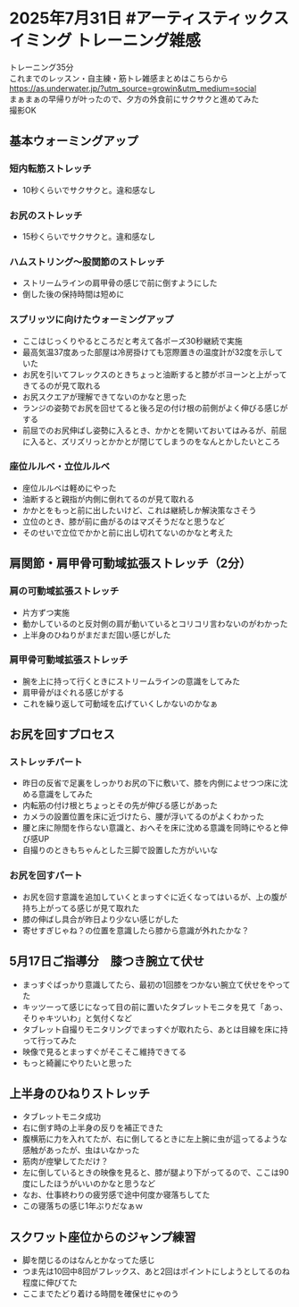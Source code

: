 # 2025年7月31日 #アーティスティックスイミング トレーニング雑感
トレーニング35分    
これまでのレッスン・自主練・筋トレ雑感まとめはこちらから  
https://as.underwater.jp/?utm_source=growin&utm_medium=social  
まぁまぁの早帰りが叶ったので、夕方の外食前にサクサクと進めてみた  
撮影OK  
## 基本ウォーミングアップ
### 短内転筋ストレッチ
- 10秒くらいでサクサクと。違和感なし
### お尻のストレッチ
- 15秒くらいでサクサクと。違和感なし
### ハムストリング～股関節のストレッチ
- ストリームラインの肩甲骨の感じで前に倒すようにした
- 倒した後の保持時間は短めに
### スプリッツに向けたウォーミングアップ
- ここはじっくりやるところだと考えて各ポーズ30秒継続で実施
- 最高気温37度あった部屋は冷房掛けても窓際置きの温度計が32度を示していた
- お尻を引いてフレックスのときちょっと油断すると膝がボヨーンと上がってきてるのが見て取れる
- お尻スクエアが理解できてないのかなと思った
- ランジの姿勢でお尻を回せてると後ろ足の付け根の前側がよく伸びる感じがする
- 前屈でのお尻伸ばし姿勢に入るとき、かかとを開いておいてはみるが、前屈に入ると、ズリズリっとかかとが閉じてしまうのをなんとかしたいところ
### 座位ルルベ・立位ルルベ
- 座位ルルベは軽めにやった
- 油断すると親指が内側に倒れてるのが見て取れる
- かかとをもっと前に出したいけど、これは継続しか解決策なさそう
- 立位のとき、膝が前に曲がるのはマズそうだなと思うなど
- そのせいで立位でかかと前に出し切れてないのかなと考えた
## 肩関節・肩甲骨可動域拡張ストレッチ（2分）
### 肩の可動域拡張ストレッチ
- 片方ずつ実施
- 動かしているのと反対側の肩が動いているとコリコリ言わないのがわかった
- 上半身のひねりがまだまだ固い感じがした
### 肩甲骨可動域拡張ストレッチ
- 腕を上に持って行くときにストリームラインの意識をしてみた
- 肩甲骨がほぐれる感じがする
- これを繰り返して可動域を広げていくしかないのかなぁ
## お尻を回すプロセス
### ストレッチパート
- 昨日の反省で足裏をしっかりお尻の下に敷いて、膝を内側によせつつ床に沈める意識をしてみた
- 内転筋の付け根とちょっとその先が伸びる感じがあった
- カメラの設置位置を床に近づけたら、腰が浮いてるのがよくわかった
- 腰と床に隙間を作らない意識と、おへそを床に沈める意識を同時にやると伸び感UP
- 自撮りのときもちゃんとした三脚で設置した方がいいな
### お尻を回すパート
- お尻を回す意識を追加していくとまっすぐに近くなってはいるが、上の腹が持ち上がってる感じが見て取れた
- 膝の伸ばし具合が昨日より少ない感じがした
- 寄せすぎじゃね？の位置を意識したら膝から意識が外れたかな？
## 5月17日ご指導分　膝つき腕立て伏せ
- まっすぐばっかり意識してたら、最初の1回膝をつかない腕立て伏せをやってた
- キッツーって感じになって目の前に置いたタブレットモニタを見て「あっ、そりゃキツいわ」と気付くなど
- タブレット自撮りモニタリングでまっすぐが取れたら、あとは目線を床に持って行ってみた
- 映像で見るとまっすぐがそこそこ維持できてる
- もっと綺麗にやりたいと思った
## 上半身のひねりストレッチ
- タブレットモニタ成功
- 右に倒す時の上半身の反りを補正できた
- 腹横筋に力を入れてたが、右に倒してるときに左上腕に虫が這ってるような感触があったが、虫はいなかった
- 筋肉が痙攣してただけ？
- 左に倒しているときの映像を見ると、膝が腿より下がってるので、ここは90度にしたほうがいいのかなと思うなど
- なお、仕事終わりの疲労感で途中何度か寝落ちしてた
- この寝落ちの感じ1年ぶりだなぁｗ
## スクワット座位からのジャンプ練習
- 脚を閉じるのはなんとかなってた感じ
- つま先は10回中8回がフレックス、あと2回はポイントにしようとしてるのね程度に伸びてた
- ここまでたどり着ける時間を確保せにゃのう